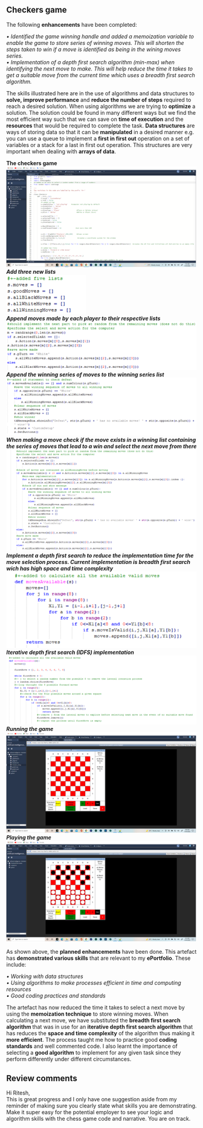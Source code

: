 <h2>Checkers game</h2>
<p>The following <b>enhancements</b> have been completed:</p>
<p><i>• Identified the game winning handle and added a memoization variable to enable the game to store series of winning moves. This will shorten the steps taken to win if a move is identified as being in the wining moves series.<br>
• Implementation of a depth first search algorithm (min-max) when identifying the next move to make. This will help reduce the time it takes to get a suitable move from the current time which uses a breadth first search algorithm.</i><br></p>
<p>The skills illustrated here are in the use of algorithms and data structures to <b>solve, improve performance</b> and <b>reduce the number of steps</b> required to reach a desired solution. When using algorithms we are trying to <b>optimize</b> a solution. The solution could be found in many different ways but we find the most efficient way such that we can save on <b>time of execution</b> and the <b>resources</b> that would be required to complete the task. <b>Data structures</b> are ways of storing data so that it can be <b>manipulated</b> in a desired manner e.g. you can use a queue to implement a <b>first in first out</b> operation on a set of variables or a stack for a last in first out operation. This structures are very important when dealing with <b>arrays of data</b>.</p>

<b>The checkers game</b>
	<img src="https://github.com/EdwardMoenga/checkers/blob/main/pics/Picture1.png"><br>
<b><i>Add three new lists</i></b><br>
	<img src="https://github.com/EdwardMoenga/checkers/blob/main/pics/Picture2.png"><br>
<b><i>Append moves made by each player to their respective lists</i></b><br>
	<img src="https://github.com/EdwardMoenga/checkers/blob/main/pics/Picture3.png"><br>
<b><i>Append the winning series of moves to the winning series list</i></b><br>
	<img src="https://github.com/EdwardMoenga/checkers/blob/main/pics/Picture4.png"><br>
<b><i>When making a move check if the move exists in a winning list containing the series of moves that lead to a win and select the next move from there</i></b><br>
	<img src="https://github.com/EdwardMoenga/checkers/blob/main/pics/Picture5.png"><br>
<b><i>Implement a depth first search to reduce the implementation time for the move selection process. Current implementation is breadth first search wich has high space and time complexity</i></b><br>
	<img src="https://github.com/EdwardMoenga/checkers/blob/main/pics/Picture6.png"><br>
<b><i>Iterative depth first search (IDFS) implementation</i></b><br>
	<img src="https://github.com/EdwardMoenga/checkers/blob/main/pics/Picture7.png"><br>
<b><i>Running the game</i></b><br>
	<img src="https://github.com/EdwardMoenga/checkers/blob/main/pics/Picture8.png"><br>
<b><i>Playing the game</i></b><br>
	<img src="https://github.com/EdwardMoenga/checkers/blob/main/pics/Picture9.png"><br>

<p>As shown above, the <b>planned enhancements</b> have been done. This artefact has <b>demonstrated various skills</b> that are relevant to my <b>ePortfolio</b>. These include:</p>
<p><i>• Working with data structures<br>
• Using algorithms to make processes efficient in time and computing resources<br>
• Good coding practices and standards</i><br></p>
<p>The artefact has now reduced the time it takes to select a next move by using the <b>memoization technique</b> to store winning moves. When calculating a next move, we have substituted the <b>breadth first search algorithm </b>that was in use for an <b>iterative depth first search algorithm</b> that has reduces the <b>space and time complexity</b> of the algorithm thus making it <b>more efficient</b>.
The process taught me how to practice good <b>coding standards</b> and well commented code. I also learnt the importance of selecting a <b>good algorithm</b> to implement for any given task since they perform differently under different circumstances.</p>
<h2>Review comments</h2>
<p>Hi Ritesh,<br>
This is great progress and I only have one suggestion aside from my reminder of making sure you clearly state what skills you are demonstrating. Make it super easy for the potential employer to see your logic and algorithm skills with the chess game code and narrative. You are on track.</p>
